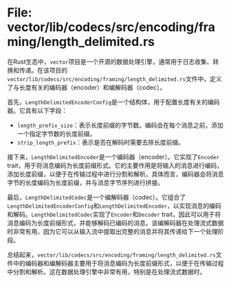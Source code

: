 # File: vector/lib/codecs/src/encoding/framing/length_delimited.rs

在Rust生态中，`vector`项目是一个开源的数据处理引擎，通常用于日志收集、转换和传递。在该项目的`vector/lib/codecs/src/encoding/framing/length_delimited.rs`文件中，定义了与长度有关的编码器（encoder）和编解码器（codec）。

首先，`LengthDelimitedEncoderConfig`是一个结构体，用于配置长度有关的编码器。它具有以下字段：

- `length_prefix_size`：表示长度前缀的字节数。编码会在每个消息之前，添加一个指定字节数的长度前缀。
- `strip_length_prefix`：表示是否在解码时需要去除长度前缀。

接下来，`LengthDelimitedEncoder`是一个编码器（encoder）。它实现了`Encoder` trait，用于将消息编码为长度前缀形式。它的主要作用是将输入的消息进行编码，添加长度前缀，以便于在传输过程中进行分割和解析。具体而言，编码器会将消息字节的长度编码为长度前缀，并与消息字节序列进行拼接。

最后，`LengthDelimitedCodec`是一个编解码器（codec）。它组合了`LengthDelimitedEncoderConfig`和`LengthDelimitedEncoder`，以实现消息的编码和解码。`LengthDelimitedCodec`实现了`Encoder`和`Decoder` trait，因此可以用于将消息编码为长度前缀形式，并能够解码已编码的消息。该编解码器在处理流式数据时非常有用，因为它可以从输入流中提取出完整的消息并将其传递给下一个处理阶段。

总结起来，`vector/lib/codecs/src/encoding/framing/length_delimited.rs`文件中的编码器和编解码器主要用于将消息编码为长度前缀形式，以便于在传输过程中分割和解析。这在数据处理引擎中非常有用，特别是在处理流式数据时。


